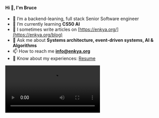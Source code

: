 <h4 align="left">Hi 👋, I'm Bruce</h4>

- 🔭 I’m a backend-leaning, full stack Senior Software engineer
- 🌱 I’m currently learning **CS50 AI**
- 📝 I sometimes write articles on [https://enkya.org/](https://enkya.org/blog)
- 💬 Ask me about **Systems architecture, event-driven systems, AI & Algorithms**
- 📫 How to reach me **info@enkya.org**
- 📄 Know about my experiences: [Resume](https://docs.google.com/document/d/e/2PACX-1vTRfoGHNrF3jonSj6wgQhv2cnj_QEQ-iAnjwFypWAvMc52cLGilZ89UwQH62zhkwLqxH7V8zTlEjfTf/pub)

<video title="The Muffin man" src="https://github.com/user-attachments/assets/1d5a9119-82cc-40ec-bde3-d91df9781122" controls></video>


